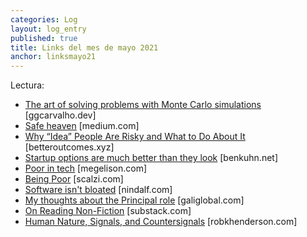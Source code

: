 ```yaml
---
categories: Log
layout: log_entry
published: true
title: Links del mes de mayo 2021
anchor: linksmayo21
---
```


Lectura:

- [The art of solving problems with Monte Carlo simulations](https://ggcarvalho.dev/posts/montecarlo/) [ggcarvalho.dev]
- [Safe heaven](https://medium.com/incerto/safe-heaven-e76392796ef5) [medium.com]
- [Why “Idea” People Are Risky and What to Do About It](https://www.betteroutcomes.xyz/how-to-know-if-that-idea-person-will-succeed-in-your-small-business/) [betteroutcomes.xyz]
- [Startup options are much better than they look](https://www.benkuhn.net/optopt/) [benkuhn.net]
- [Poor in tech](http://megelison.com/poor-in-tech) [megelison.com]
- [Being Poor](https://whatever.scalzi.com/2005/09/03/being-poor/) [scalzi.com]
- [Software isn't bloated](https://blog.nindalf.com/posts/software-isnt-bloated/) [nindalf.com]
- [My thoughts about the Principal role](https://www.galiglobal.com/blog/2021/20210313-The-principal-role.html) [galiglobal.com]
- [On Reading Non-Fiction](https://revolutiontalk.substack.com/p/nonfiction) [substack.com]
- [Human Nature, Signals, and Countersignals](https://www.robkhenderson.com/past-newsletter/countersignals) [robkhenderson.com]